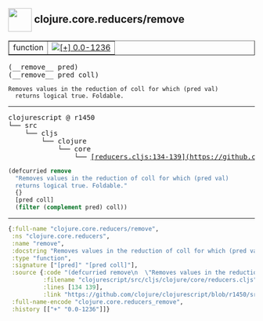 ## <img width="48px" valign="middle" src="http://i.imgur.com/Hi20huC.png"> clojure.core.reducers/remove

 <table border="1">
<tr>
<td>function</td>
<td><a href="https://github.com/cljsinfo/api-refs/tree/0.0-1236"><img valign="middle" alt="[+] 0.0-1236" src="https://img.shields.io/badge/+-0.0--1236-lightgrey.svg"></a> </td>
</tr>
</table>

 <samp>
(__remove__ pred)<br>
(__remove__ pred coll)<br>
</samp>

```
Removes values in the reduction of coll for which (pred val)
  returns logical true. Foldable.
```

---

 <pre>
clojurescript @ r1450
└── src
    └── cljs
        └── clojure
            └── core
                └── <ins>[reducers.cljs:134-139](https://github.com/clojure/clojurescript/blob/r1450/src/cljs/clojure/core/reducers.cljs#L134-L139)</ins>
</pre>

```clj
(defcurried remove
  "Removes values in the reduction of coll for which (pred val)
  returns logical true. Foldable."
  {}
  [pred coll]
  (filter (complement pred) coll))
```


---

```clj
{:full-name "clojure.core.reducers/remove",
 :ns "clojure.core.reducers",
 :name "remove",
 :docstring "Removes values in the reduction of coll for which (pred val)\n  returns logical true. Foldable.",
 :type "function",
 :signature ["[pred]" "[pred coll]"],
 :source {:code "(defcurried remove\n  \"Removes values in the reduction of coll for which (pred val)\n  returns logical true. Foldable.\"\n  {}\n  [pred coll]\n  (filter (complement pred) coll))",
          :filename "clojurescript/src/cljs/clojure/core/reducers.cljs",
          :lines [134 139],
          :link "https://github.com/clojure/clojurescript/blob/r1450/src/cljs/clojure/core/reducers.cljs#L134-L139"},
 :full-name-encode "clojure.core.reducers_remove",
 :history [["+" "0.0-1236"]]}

```
